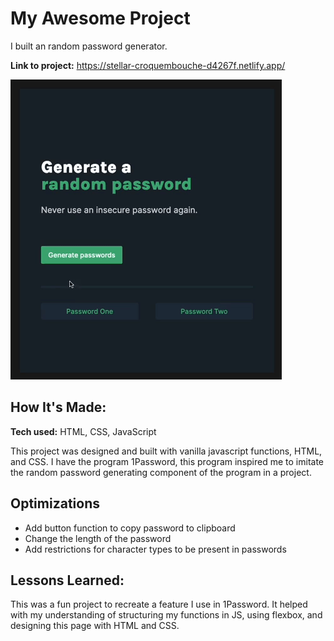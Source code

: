 # My Awesome Project

I built an random password generator. 

**Link to project:** https://stellar-croquembouche-d4267f.netlify.app/

![alt tag](https://github.com/MikeJakuszewski/Password-Generator/blob/main/Screen-Recording.gif)

## How It's Made:

**Tech used:** HTML, CSS, JavaScript

This project was designed and built with vanilla javascript functions, HTML, and CSS. I have the program 1Password, this program inspired me to imitate the random password generating component of the program in a project.

## Optimizations

- Add button function to copy password to clipboard
- Change the length of the password
- Add restrictions for character types to be present in passwords


## Lessons Learned:

This was a fun project to recreate a feature I use in 1Password. It helped with my understanding of structuring my functions in JS, using flexbox, and designing this page with HTML and CSS.
